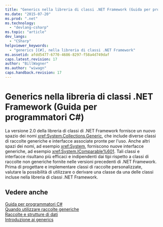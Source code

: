 ```yaml
---
title: "Generics nella libreria di classi .NET Framework (Guida per programmatori C#) | Microsoft Docs"
ms.date: "2015-07-20"
ms.prod: ".net"
ms.technology: 
  - "devlang-csharp"
ms.topic: "article"
dev_langs: 
  - "CSharp"
helpviewer_keywords: 
  - "generics [C#], nella libreria di classi .NET Framework"
ms.assetid: afdd5477-6770-4686-8297-f58a4d749daf
caps.latest.revision: 17
author: "BillWagner"
ms.author: "wiwagn"
caps.handback.revision: 17
---
```

# Generics nella libreria di classi .NET Framework (Guida per programmatori C#)
La versione 2.0 della libreria di classi di .NET Framework fornisce un nuovo spazio dei nomi <xref:System.Collections.Generic>, che include diverse classi di raccolte generiche e interfacce associate pronte per l'uso.  Anche altri spazi dei nomi, ad esempio <xref:System>, forniscono nuove interfacce generiche, ad esempio <xref:System.IComparable%601>.  Tali classi e interfacce risultano più efficaci e indipendenti dai tipi rispetto a classi di raccolte non generiche fornite nelle versioni precedenti di .NET Framework.  Prima di progettare e implementare classi di raccolte personalizzate, valutare la possibilità di utilizzare o derivare una classe da una delle classi incluse nella libreria di classi .NET Framework.  
  
## Vedere anche  
 [Guida per programmatori C\#](../../../csharp/programming-guide/index.md)   
 [Quando utilizzare raccolte generiche](../../../standard/collections/when-to-use-generic-collections.md)   
 [Raccolte e strutture di dati](../Topic/Collections%20and%20Data%20Structures.md)   
 [Introduzione ai generics](../../../csharp/programming-guide/generics/introduction-to-generics.md)
